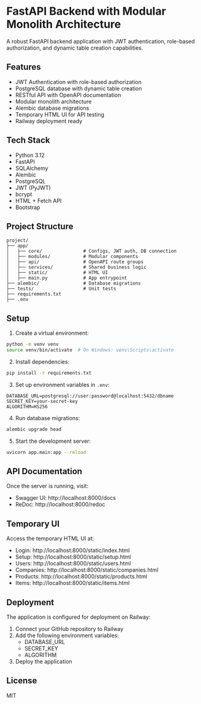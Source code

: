 # FastAPI Backend with Modular Monolith Architecture

A robust FastAPI backend application with JWT authentication, role-based authorization, and dynamic table creation capabilities.

## Features

- JWT Authentication with role-based authorization
- PostgreSQL database with dynamic table creation
- RESTful API with OpenAPI documentation
- Modular monolith architecture
- Alembic database migrations
- Temporary HTML UI for API testing
- Railway deployment ready

## Tech Stack

- Python 3.12
- FastAPI
- SQLAlchemy
- Alembic
- PostgreSQL
- JWT (PyJWT)
- bcrypt
- HTML + Fetch API
- Bootstrap

## Project Structure

```
project/
├── app/
│   ├── core/               # Configs, JWT auth, DB connection
│   ├── modules/            # Modular components
│   ├── api/                # OpenAPI route groups
│   ├── services/           # Shared business logic
│   ├── static/             # HTML UI
│   ├── main.py             # App entrypoint
├── alembic/                # Database migrations
├── tests/                  # Unit tests
├── requirements.txt
├── .env
```

## Setup

1. Create a virtual environment:
```bash
python -m venv venv
source venv/bin/activate  # On Windows: venv\Scripts\activate
```

2. Install dependencies:
```bash
pip install -r requirements.txt
```

3. Set up environment variables in `.env`:
```
DATABASE_URL=postgresql://user:password@localhost:5432/dbname
SECRET_KEY=your-secret-key
ALGORITHM=HS256
```

4. Run database migrations:
```bash
alembic upgrade head
```

5. Start the development server:
```bash
uvicorn app.main:app --reload
```

## API Documentation

Once the server is running, visit:
- Swagger UI: http://localhost:8000/docs
- ReDoc: http://localhost:8000/redoc

## Temporary UI

Access the temporary HTML UI at:
- Login: http://localhost:8000/static/index.html
- Setup: http://localhost:8000/static/setup.html
- Users: http://localhost:8000/static/users.html
- Companies: http://localhost:8000/static/companies.html
- Products: http://localhost:8000/static/products.html
- Items: http://localhost:8000/static/items.html

## Deployment

The application is configured for deployment on Railway:

1. Connect your GitHub repository to Railway
2. Add the following environment variables:
   - DATABASE_URL
   - SECRET_KEY
   - ALGORITHM
3. Deploy the application

## License

MIT 